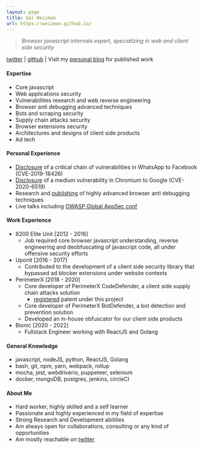 ```yaml
---
layout: page
title: Gal Weizman
url: https://weizman.github.io/
---
```


> *Browser javascript internals expert, specializing in web and client side security*

<p class="message">
   <a href="https://twitter.com/WeizmanGal">twitter</a> |
   <a href="https://github.com/weizman/">github</a> |
   Visit my <a href="https://weizman.github.io/">personal blog</a> for published work
</p>

#### Expertise

* Core javascript
* Web applications security
* Vulnerabilities research and web reverse engineering
* Browser anti debugging advanced techniques
* Bots and scraping security
* Supply chain attacks security
* Browser extensions security
* Architectures and designs of client side products
* Ad tech

#### Personal Experience

* [Disclosure](./page-whatsapp-vuln/) of a critical chain of vulnerabilities in WhatsApp to Facebook (CVE-2019-18426)
* [Disclosure](./page-csp-vuln/) of a medium vulnerability in Chromium to Google (CVE-2020-6519)
* Research and [publishing](https://github.com/weizman/awesome-javascript-anti-debugging) of highly advanced browser anti debugging techniques
* Live talks including [OWASP Global AppSec conf](https://www.youtube.com/watch?v=YAHze5bKmek)

#### Work Experience

* 8200 Elite Unit [2012 - 2016]
    * Job required core browser javascript understanding, reverse engineering and deobfuscating of javascript code, all 
        under offensive security efforts 
* Uponit [2016 - 2017]
    * Contributed to the development of a client side security library that bypassed ad blocker extensions under website contexts
* PerimeterX [2018 - 2020]
    * Core developer of PerimeterX CodeDefender, a client side supply chain attacks solution
        * [registered](https://patents.justia.com/patent/20210064685) patent under this project
    * Core developer of PerimeterX BotDefender, a bot detection and prevention solution
    * Developed an in-house obfuscator for our client side products
* Bionic [2020 - 2022]
    * Fullstack Engineer working with ReactJS and Golang

#### General Knowledge

* javascript, nodeJS, python, ReactJS, Golang
* bash, git, npm, yarn, webpack, rollup
* mocha, jest, webdriverio, puppeteer, selenium
* docker, mongoDB, postgres, jenkins, circleCI

#### About Me

* Hard worker, highly skilled and a self learner
* Passionate and highly experienced in my field of expertise
* Strong Research and Development abilities
* Am always open for collaborations, consulting or any kind of opportunities
* Am mostly reachable on [twitter](https://twitter.com/WeizmanGal)
